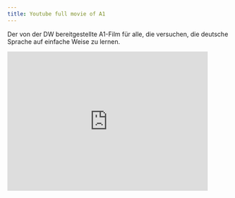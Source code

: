 ```yaml
---
title: Youtube full movie of A1
---
```

Der von der DW bereitgestellte A1-Film für alle, die versuchen, die deutsche Sprache auf einfache Weise zu lernen.

<iframe width="90%" height="315" src="https://www.youtube.com/embed/4-eDoThe6qo" title="YouTube video player" frameborder="0" allow="accelerometer; autoplay; clipboard-write; encrypted-media; gyroscope; picture-in-picture" allowfullscreen></iframe>
